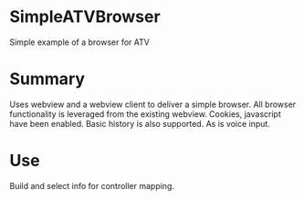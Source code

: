 # SimpleATVBrowser

Simple example of a browser for ATV

# Summary

Uses webview and a webview client to deliver a simple browser. All browser functionality is leveraged from the existing webview. Cookies, javascript have been enabled. Basic history is also supported. As is voice input.

# Use

Build and select info for controller mapping.
